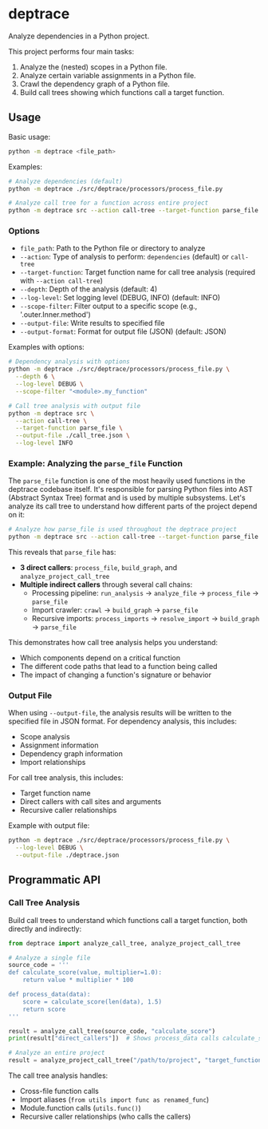 # deptrace

Analyze dependencies in a Python project.

This project performs four main tasks:

1. Analyze the (nested) scopes in a Python file.
2. Analyze certain variable assignments in a Python file.
3. Crawl the dependency graph of a Python file.
4. Build call trees showing which functions call a target function.

## Usage

Basic usage:
```bash
python -m deptrace <file_path>
```

Examples:
```bash
# Analyze dependencies (default)
python -m deptrace ./src/deptrace/processors/process_file.py

# Analyze call tree for a function across entire project
python -m deptrace src --action call-tree --target-function parse_file
```

### Options

- `file_path`: Path to the Python file or directory to analyze
- `--action`: Type of analysis to perform: `dependencies` (default) or `call-tree`
- `--target-function`: Target function name for call tree analysis (required with `--action call-tree`)
- `--depth`: Depth of the analysis (default: 4)
- `--log-level`: Set logging level (DEBUG, INFO) (default: INFO)
- `--scope-filter`: Filter output to a specific scope (e.g., '<module>.outer.Inner.method')
- `--output-file`: Write results to specified file
- `--output-format`: Format for output file (JSON) (default: JSON)

Examples with options:
```bash
# Dependency analysis with options
python -m deptrace ./src/deptrace/processors/process_file.py \
  --depth 6 \
  --log-level DEBUG \
  --scope-filter "<module>.my_function"

# Call tree analysis with output file
python -m deptrace src \
  --action call-tree \
  --target-function parse_file \
  --output-file ./call_tree.json \
  --log-level INFO
```

### Example: Analyzing the `parse_file` Function

The `parse_file` function is one of the most heavily used functions in the deptrace codebase itself. It's responsible for parsing Python files into AST (Abstract Syntax Tree) format and is used by multiple subsystems. Let's analyze its call tree to understand how different parts of the project depend on it:

```bash
# Analyze how parse_file is used throughout the deptrace project
python -m deptrace src --action call-tree --target-function parse_file
```

This reveals that `parse_file` has:
- **3 direct callers**: `process_file`, `build_graph`, and `analyze_project_call_tree`
- **Multiple indirect callers** through several call chains:
  - Processing pipeline: `run_analysis` → `analyze_file` → `process_file` → `parse_file`
  - Import crawler: `crawl` → `build_graph` → `parse_file`
  - Recursive imports: `process_imports` → `resolve_import` → `build_graph` → `parse_file`

This demonstrates how call tree analysis helps you understand:
- Which components depend on a critical function
- The different code paths that lead to a function being called
- The impact of changing a function's signature or behavior


### Output File

When using `--output-file`, the analysis results will be written to the specified file in JSON format. For dependency analysis, this includes:

- Scope analysis
- Assignment information  
- Dependency graph information
- Import relationships

For call tree analysis, this includes:
- Target function name
- Direct callers with call sites and arguments
- Recursive caller relationships

Example with output file:

```bash
python -m deptrace ./src/deptrace/processors/process_file.py \
  --log-level DEBUG \
  --output-file ./deptrace.json
```

## Programmatic API

### Call Tree Analysis

Build call trees to understand which functions call a target function, both directly and indirectly:

```python
from deptrace import analyze_call_tree, analyze_project_call_tree

# Analyze a single file
source_code = '''
def calculate_score(value, multiplier=1.0):
    return value * multiplier * 100

def process_data(data):
    score = calculate_score(len(data), 1.5)
    return score
'''

result = analyze_call_tree(source_code, "calculate_score")
print(result["direct_callers"])  # Shows process_data calls calculate_score

# Analyze an entire project
result = analyze_project_call_tree("/path/to/project", "target_function")
```

The call tree analysis handles:
- Cross-file function calls
- Import aliases (`from utils import func as renamed_func`)
- Module.function calls (`utils.func()`)
- Recursive caller relationships (who calls the callers)